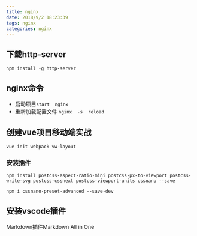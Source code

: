 ```yaml
---
title: nginx
date: 2018/9/2 18:23:39 
tags: nginx
categories: nginx
---
```


## 下载http-server
`npm install -g http-server` 

## nginx命令
- 启动项目` start  nginx `
- 重新加载配置文件 `nginx  -s  reload`

##  创建vue项目移动端实战
`vue init webpack vw-layout`

### 安装插件
`npm install postcss-aspect-ratio-mini postcss-px-to-viewport postcss-write-svg postcss-cssnext postcss-viewport-units cssnano --save`

`npm i cssnano-preset-advanced --save-dev`
## 安装vscode插件
Markdown插件Markdown All in One


